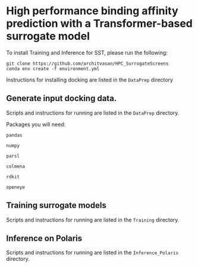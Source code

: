 # High performance binding affinity prediction with a Transformer-based surrogate model

To install Training and Inference for SST, please run the following:

```
git clone https://github.com/architvasan/HPC_SurrogateScreens 
conda env create -f environment.yml
```

Instructions for installing docking are listed in the `DataPrep` directory

## Generate input docking data.
Scripts and instructions for running are listed in the `DataPrep` directory.

Packages you will need:

`pandas`

`numpy`

`parsl`

`colmena`

`rdkit`

`openeye`

## Training surrogate models
Scripts and instructions for running are listed in the `Training` directory.

## Inference on Polaris
Scripts and instructions for running are listed in the `Inference_Polaris` directory.

